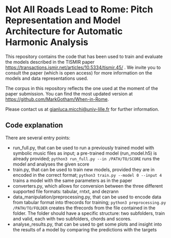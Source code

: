 # Not All Roads Lead to Rome: Pitch Representation and Model Architecture for Automatic Harmonic Analysis
This repository contains the code that has been used to train and evaluate the models described in the TISMIR paper https://transactions.ismir.net/articles/10.5334/tismir.45/ .
We invite you to consult the paper (which is open access) for more information on the models and data representations used.

The corpus in this repository reflects the one used at the moment of the paper submission. You can find the most updated version at https://github.com/MarkGotham/When-in-Rome.

Please contact us at gianluca.micchi@univ-lille.fr for further information.

## Code explanation
There are several entry points:
 - run\_full.py, that can be used to run a previously trained model with symbolic music files as input; a pre-trained model (run\_model.h5) is already provided; `python3 run_full.py --in /PATH/TO/SCORE` runs the model and analyses the given score
 - train.py, that can be used to train new models, provided they are in encoded in the correct format; `python3 train.py --model 0 --input 4` trains a model with the same parameters as in the paper
 - converters.py, which allows for conversion between the three different supported file formats: tabular, rntxt, and dezrann
 - data_manipulation/preprocessing.py, that can be used to encode data from tabular format into tfrecords for training; `python3 preprocessing.py /PATH/TO/FOLDER` creates the tfrecords from the file contained in the folder. The folder should have a specific structure: two subfolders, train and valid, each with two subfolders, chords and scores.
 - analyse_results.py, that can be used to get some plots and insight into the results of a model by comparing the predictions with the targets
